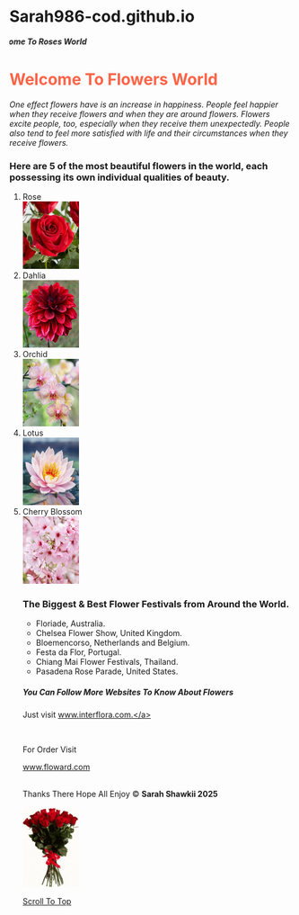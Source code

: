 # Sarah986-cod.github.io




<!DOCTYPE html>
<html lang="en">
<head>
<meta charset="utf-8">
<title>Best Roses In The world</title>
<link rel="icon" type="image/ico" href="Irose-favicon.ico.webp">

</head>

<body> 
    <marquee width=" 1500" hight="1000" direction="right"> <b><i>Welcome To Roses World</i></b> </marquee>


<h1 style="color:tomato;">Welcome To Flowers World</style></h1>

<p><i>One effect flowers have is an increase in happiness. People feel happier when they receive flowers and when they are around flowers. Flowers excite people, too, especially when they receive them unexpectedly.
     People also tend to feel more satisfied with life and their circumstances when they receive flowers.</i></p>
     
<h3>Here are 5 of the most beautiful flowers in the world, each possessing its own individual qualities of beauty.
</h3>
<ol>

<li>Rose</li><img src="Images/rose.jpg.webp" alt="Rose" width="100px" height="120px">


<li>Dahlia</li><img src="Images/dahlia.jpg.webp" alt="Dahlia" width="100px" height="120px">

    


<li>Orchid</li> <img src="Images/orchid.jpg.webp" alt="Orchid" width="100px" height="120px">

   


<li>Lotus</li><img src="Images/lotus.jpg.webp" alt="lotus" width="100px" height="120px">


<li>Cherry Blossom </li><img src="Images/cherry-blossoms.jpg.webp" alt="Cherry-Blossoms" width="100px" height="120px">

<h3>The Biggest & Best Flower Festivals from Around the World.</h3>

<ul>

<li>Floriade, Australia.</li>
<li>Chelsea Flower Show, United Kingdom.</li>
<li>Bloemencorso, Netherlands and Belgium.</li>
<li>Festa da Flor, Portugal.</li>
<li>Chiang Mai Flower Festivals, Thailand. </li>
<li>Pasadena Rose Parade, United States.</li>

</ul>

<h5> You Can Follow More Websites To Know About Flowers</h5>

Just visit <a href="https://www.interflora.com.au/blog/biggest-best-flower-festivals-around-the-world">www.interflora.com.</a>

<br>

For Order Visit

<a href="https://floward.com/en-eg/cairo?srsltid=AfmBOoo_pBwsbNaeI1KXQY12fnkTwC9r9gJ0kqZ4rdxBLpmW8FGrHPen">www.floward.com</a>
</body>


<footer> 
    <br>
    Thanks There Hope All Enjoy &copy; <b>Sarah Shawkii 2025</b>
</footer>
<br>
 <img src="Images/roses-flowers.gif" alt="Animated-Rose" width="100px" height="140px">

<a href="#">Scroll To Top</a>

</html>
